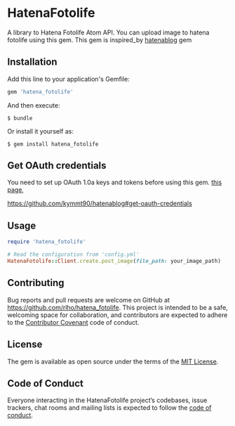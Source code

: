 # HatenaFotolife

A library to Hatena Fotolife Atom API.
You can upload image to hatena fotolife using this gem.
This gem is inspired_by [hatenablog](https://github.com/kymmt90/hatenablog) gem

## Installation

Add this line to your application's Gemfile:

```ruby
gem 'hatena_fotolife'
```

And then execute:

    $ bundle

Or install it yourself as:

    $ gem install hatena_fotolife

## Get OAuth credentials
You need to set up OAuth 1.0a keys and tokens before using this gem.
[this page](http://developer.hatena.ne.jp/ja/documents/auth/apis/oauth), 

https://github.com/kymmt90/hatenablog#get-oauth-credentials

## Usage

```ruby
require 'hatena_fotolife'

# Read the configuration from 'config.yml'
HatenaFotolife::Client.create.post_image(file_path: your_image_path)
```


## Contributing

Bug reports and pull requests are welcome on GitHub at https://github.com/rlho/hatena_fotolife. This project is intended to be a safe, welcoming space for collaboration, and contributors are expected to adhere to the [Contributor Covenant](http://contributor-covenant.org) code of conduct.

## License

The gem is available as open source under the terms of the [MIT License](https://opensource.org/licenses/MIT).

## Code of Conduct

Everyone interacting in the HatenaFotolife project’s codebases, issue trackers, chat rooms and mailing lists is expected to follow the [code of conduct](https://github.com/[USERNAME]/hatena_fotolife/blob/master/CODE_OF_CONDUCT.md).
